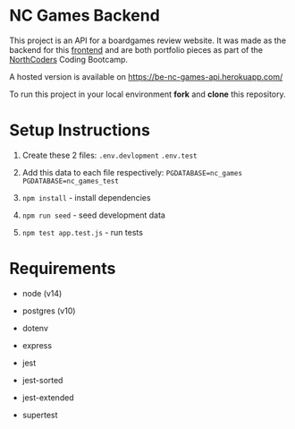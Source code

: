 # NC Games Backend

This project is an API for a boardgames review website. It was made as the backend for this [frontend](https://github.com/Connor-Quinny/NC-games) and are both portfolio pieces as part of the [NorthCoders](https://northcoders.com/) Coding Bootcamp. 

A hosted version is available on https://be-nc-games-api.herokuapp.com/

To run this project in your local environment **fork** and **clone** this repository.

# Setup Instructions


1. Create these 2 files: `.env.devlopment` `.env.test`

2. Add this data to each file respectively: `PGDATABASE=nc_games` `PGDATABASE=nc_games_test`

3. `npm install`  - install dependencies

4. `npm run seed` - seed development data

5. `npm test app.test.js` - run tests


# Requirements

- node (v14) 
+ postgres (v10)
- dotenv
* express     
- jest
* jest-sorted
+ jest-extended
- supertest